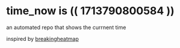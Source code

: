 # time_now is (( 1713790800584 ))

an automated repo that shows the currnent time

inspired by [breakingheatmap](https://github.com/breakingheatmap/breakingheatmap)